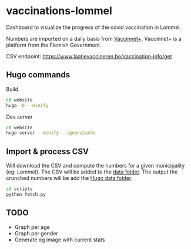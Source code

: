 # vaccinations-lommel
Dashboard to visualize the progress of the covid vaccination in Lommel.

Numbers are imported on a daily basis from [Vaccinnet+](https://www.laatjevaccineren.be/vaccinnet). Vaccinnet+ is a 
platform from the Flemish Government.

CSV endpoint: https://www.laatjevaccineren.be/vaccination-info/get

## Hugo commands

Build
```bash
cd website
hugo -D --minify
```

Dev server
```bash
cd website
hugo server --minify --ignoreCache
```

## Import & process CSV
Will download the CSV and compute the numbers for a given municipality (eg: Lommel). The CSV will be added to the 
[data folder](./data). The output the crunched numbers will be add the [Hugo data folder](./website/data/).

```bash
cd scripts
python fetch.py 
```

## TODO
- Graph per age
- Graph per gender
- Generate og image with current stats
